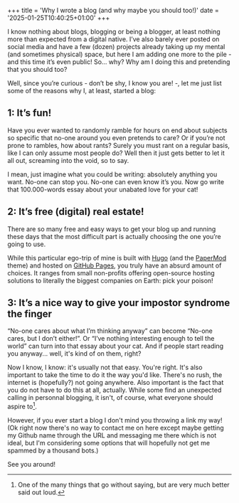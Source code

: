 +++
title = 'Why I wrote a blog (and why maybe you should too!)'
date = '2025-01-25T10:40:25+01:00'
+++

I know nothing about blogs, blogging or being a blogger, at least nothing more than expected from a digital native. I’ve also barely ever posted on social media and have a few (dozen) projects already taking up my mental (and sometimes physical) space, but here I am adding one more to the pile - and this time it’s even public! So… why? Why am I doing this and pretending that you should too?

Well, since you’re curious - don’t be shy, I know you are! -, let me just list some of the reasons why I, at least, started a blog:

## 1: It’s fun!

Have you ever wanted to randomly ramble for hours on end about subjects so specific that no-one around you even pretends to care? Or if you’re not prone to rambles, how about rants? Surely you must rant on a regular basis, like I can only assume most people do? Well then it just gets better to let it all out, screaming into the void, so to say.

I mean, just imagine what you could be writing: absolutely anything you want. No-one can stop you. No-one can even know it’s you. Now go write that 100.000-words essay about your unabated love for your cat! 

## 2: It’s free (digital) real estate!

There are so many free and easy ways to get your blog up and running these days that the most difficult part is actually choosing the one you’re going to use.

While this particular ego-trip of mine is built with [Hugo](https://gohugo.io) (and the [PaperMod](https://github.com/adityatelange/hugo-PaperMod) theme) and hosted on [GitHub Pages](https://pages.github.com/), you truly have an absurd amount of choices. It ranges from small non-profits offering open-source hosting solutions to literally the biggest companies on Earth: pick your poison!

## 3: It’s a nice way to give your impostor syndrome the finger

“No-one cares about what I’m thinking anyway” can become “No-one cares, but I don’t either!”. Or “I’ve nothing interesting enough to tell the world” can turn into that essay about your cat. And if people start reading you anyway... well, it's kind of on them, right?

Now I know, I know: it's usually not that easy. You're right. It's also important to take the time to do it the way you'd like. There's no rush, the internet is (hopefully?) not going anywhere. Also important is the fact that you do not have to do this at all, actually. While some find an unexpected calling in personnal blogging, it isn't, of course, what everyone should aspire to[^aspiration].

However, if you ever start a blog I don't mind you throwing a link my way! (Ok right now there's no way to contact me on here except maybe getting my Github name through the URL and messaging me there which is not ideal, but I'm considering some options that will hopefully not get me spammed by a thousand bots.)

See you around!

[^aspiration]: One of the many things that go without saying, but are very much better said out loud.